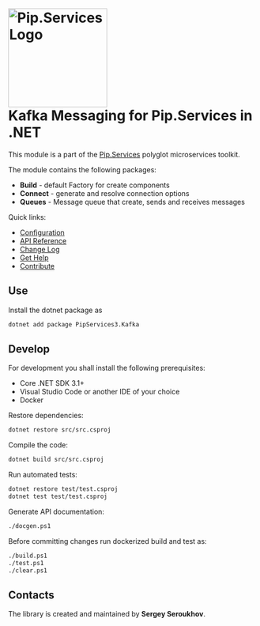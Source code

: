 # <img src="https://uploads-ssl.webflow.com/5ea5d3315186cf5ec60c3ee4/5edf1c94ce4c859f2b188094_logo.svg" alt="Pip.Services Logo" width="200"> <br/> Kafka Messaging for Pip.Services in .NET

This module is a part of the [Pip.Services](http://pipservices.org) polyglot microservices toolkit.

The module contains the following packages:

- **Build** - default Factory for create components
- **Connect** - generate and resolve connection options
- **Queues** - Message queue that create, sends and receives messages

<a name="links"></a> Quick links:

* [Configuration](https://www.pipservices.org/recipies/configuration)
* [API Reference](https://pip-services3-dotnet.github.io/pip-services3-kafka-dotnet)
* [Change Log](CHANGELOG.md)
* [Get Help](https://www.pipservices.org/community/help)
* [Contribute](https://www.pipservices.org/community/contribute)

## Use

Install the dotnet package as
```bash
dotnet add package PipServices3.Kafka
```

## Develop

For development you shall install the following prerequisites:
* Core .NET SDK 3.1+
* Visual Studio Code or another IDE of your choice
* Docker

Restore dependencies:
```bash
dotnet restore src/src.csproj
```

Compile the code:
```bash
dotnet build src/src.csproj
```

Run automated tests:
```bash
dotnet restore test/test.csproj
dotnet test test/test.csproj
```

Generate API documentation:
```bash
./docgen.ps1
```

Before committing changes run dockerized build and test as:
```bash
./build.ps1
./test.ps1
./clear.ps1
```

## Contacts

The library is created and maintained by **Sergey Seroukhov**.